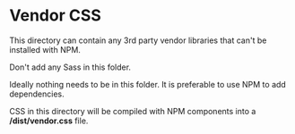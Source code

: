 # Vendor CSS

This directory can contain any 3rd party vendor libraries that can't be installed with NPM.

Don't add any Sass in this folder.

Ideally nothing needs to be in this folder. It is preferable to use NPM to add dependencies.

CSS in this directory will be compiled with NPM components into a **/dist/vendor.css** file.
